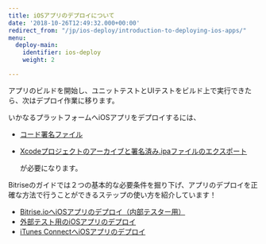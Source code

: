 ```yaml
---
title: iOSアプリのデプロイについて
date: '2018-10-26T12:49:32.000+00:00'
redirect_from: "/jp/ios-deploy/introduction-to-deploying-ios-apps/"
menu:
  deploy-main:
    identifier: ios-deploy
    weight: 2

---
```

アプリのビルドを開始し、ユニットテストとUIテストをビルド上で実行できたら、次はデプロイ作業に移ります。

いかなるプラットフォームへiOSアプリをデプロイするには、

* [コード署名ファイル](/jp/code-signing/ios-code-signing/code-signing/)
* [Xcodeプロジェクトのアーカイブと署名済み.ipaファイルのエクスポート](/jp/code-signing/ios-code-signing/create-signed-ipa-for-xcode/)

  が必要になります。

Bitriseのガイドでは２つの基本的な必要条件を掘り下げ、アプリのデプロイを正確な方法で行うことができるステップの使い方を紹介しています！

* [Bitrise.ioへiOSアプリのデプロイ（内部テスター用）](/jp/deploy/ios-deploy/deploying-an-ios-app-to-bitrise-io/)
* [外部テスト用のiOSアプリのデプロイ](/jp/deploy/ios-deploy/deploying-an-ios-app-for-external-testing/)
* [iTunes ConnectへiOSアプリのデプロイ](/jp/deploy/ios-deploy/deploying-an-ios-app-to-itunes-connect/)
